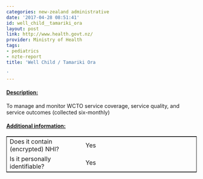 ```yaml
---
categories: new-zealand administrative
date: '2017-04-28 08:51:41'
id: well_child__tamariki_ora
layout: post
link: http://www.health.govt.nz/
provider: Ministry of Health
tags:
- pediatrics
- nzte-report
title: 'Well Child / Tamariki Ora

'
---
```



 <h4> <u>Description:</u> </h4>
To manage and monitor WCTO service
coverage, service quality, and service outcomes  (collected six-monthly)
 <h4> <u>Additional information:</u> </h4>
 <table style="border: 1px solid">
 <tr> <td width="40%"> Does it contain (encrypted) NHI? </td> <td>Yes</td> </tr>
 <tr> <td width="40%"> Is it personally identifiable? </td> <td>Yes</td> </tr>
 </table>